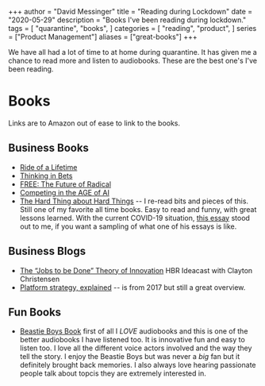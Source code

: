 +++
author = "David Messinger"
title = "Reading during Lockdown"
date = "2020-05-29"
description = "Books I've been reading during lockdown."
tags = [
    "quarantine",
    "books",
]
categories = [
    "reading",
    "product",
]
series = ["Product Management"]
aliases = ["great-books"]
+++

We have all had a lot of time to at home during quarantine.  It has given me a chance to read more and listen to audiobooks.  These are the best one's I've been reading.
<!--more-->

# Books
Links are to Amazon out of ease to link to the books.

## Business Books

* [Ride of a Lifetime](https://www.amazon.com/Ride-Lifetime-Lessons-Learned-Company/dp/0399592091)
* [Thinking in Bets](https://www.amazon.com/Thinking-Bets-Making-Smarter-Decisions-ebook/dp/B074DG9LQF)
* [FREE: The Future of Radical](https://www.amazon.com/Free-Future-Radical-Chris-Anderson/dp/1401322905)
* [Competing in the AGE of AI](https://www.amazon.com/Competing-Age-AI-Leadership-Algorithms-ebook/dp/B07MWCTNSD)
* [The Hard Thing about Hard Things](https://www.amazon.com/Hard-Thing-About-Things-Building/dp/0062273205) -- I re-read bits and pieces of this.  Still one of my favorite all time books.  Easy to read and funny, with great lessons learned.  With the current COVID-19 situation, [this essay](https://a16z.com/2011/04/14/peacetime-ceowartime-ceo-2/) stood out to me, if you want a sampling of what one of his essays is like.

## Business Blogs
* [The “Jobs to be Done” Theory of Innovation](https://hbr.org/podcast/2016/12/the-jobs-to-be-done-theory-of-innovation) HBR Ideacast with Clayton Christensen
* [Platform strategy, explained](https://mitsloan.mit.edu/ideas-made-to-matter/platform-strategy-explained) -- is from 2017 but still a great overview.

## Fun Books

* [Beastie Boys Book](https://www.amazon.com/Beastie-Boys-Book-audiobook/dp/B07D4NQNT8) first of all I *LOVE* audiobooks and this is one of the better audiobooks I have listened too.  It is innovative fun and easy to listen too.  I love all the different voice actors involved and the way they tell the story.  I enjoy the Beastie Boys but was never a *big* fan but it definitely brought back memories.  I also always love hearing passionate people talk about topcis they are extremely interested in.
